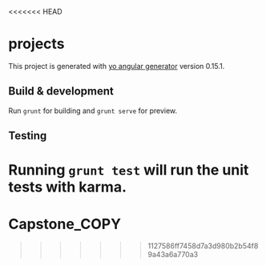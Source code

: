 <<<<<<< HEAD
# projects

This project is generated with [yo angular generator](https://github.com/yeoman/generator-angular)
version 0.15.1.

## Build & development

Run `grunt` for building and `grunt serve` for preview.

## Testing

Running `grunt test` will run the unit tests with karma.
=======
# Capstone_COPY
>>>>>>> 1127586ff7458d7a3d980b2b54f89a43a6a770a3
